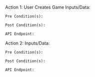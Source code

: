 

Action 1: User Creates Game
    Inputs/Data:

    Pre Condition(s):

    Post Condition(s):

    API Endpoint:

Action 2:
    Inputs/Data:

    Pre Condition(s):

    Post Condition(s):

    API Endpoint: